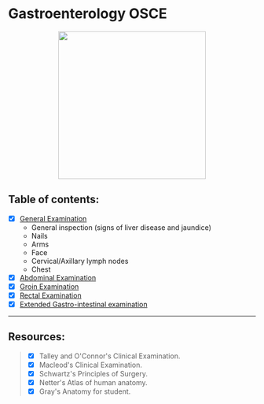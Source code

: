 # Gastroenterology OSCE 

<p align=center> <img src="https://scrappers-glitch.github.io/Medical-Archive/Gastroenterology/OSCE/_assets/overview.png" width=300 height=300 /> </p>

## Table of contents: 
- [x] [General Examination]()
    - General inspection (signs of liver disease and jaundice)
    - Nails
    - Arms
    - Face
    - Cervical/Axillary lymph nodes
    - Chest
- [x] [Abdominal Examination]()
- [x] [Groin Examination](https://github.com/Scrappers-glitch/Medical-Archive/tree/master/../../../../../../GROIN.md)
- [x] [Rectal Examination]()
- [x] [Extended Gastro-intestinal examination]()
----------------------------------------------------

## Resources:
> - [x] Talley and O'Connor's Clinical Examination.
> - [x] Macleod's Clinical Examination.
> - [x] Schwartz's Principles of Surgery.
> - [x] Netter's Atlas of human anatomy.
> - [x] Gray's Anatomy for student.
